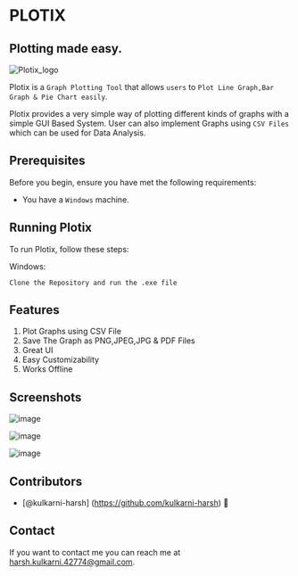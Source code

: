 # PLOTIX
## Plotting made easy.
![Plotix_logo](https://user-images.githubusercontent.com/70194206/112802798-3e4f3200-9090-11eb-90d0-05c5b498944f.jpg)



Plotix is a `Graph Plotting Tool` that allows `users` to `Plot Line Graph,Bar Graph & Pie Chart easily`.


Plotix provides a very simple way of plotting different kinds of graphs with a simple GUI Based System.
User can also implement Graphs using `CSV Files` which can be used for Data Analysis.
## Prerequisites

Before you begin, ensure you have met the following requirements:
* You have a `Windows` machine.

## Running Plotix

To run Plotix, follow these steps:

Windows:
```
Clone the Repository and run the .exe file
```

## Features
1. Plot Graphs using CSV File
2. Save The Graph as PNG,JPEG,JPG & PDF Files
3. Great UI
4. Easy Customizability
5. Works Offline

## Screenshots
![image](https://user-images.githubusercontent.com/70194206/112823455-f091f400-90a6-11eb-98a0-84d7ef193588.png)

![image](https://user-images.githubusercontent.com/70194206/112824079-b5dc8b80-90a7-11eb-91d1-d65e78e0af6f.png)

![image](https://user-images.githubusercontent.com/70194206/112824257-f1775580-90a7-11eb-8a16-7e975a19da5c.png)


## Contributors

* [@kulkarni-harsh] (https://github.com/kulkarni-harsh) 📖

## Contact

If you want to contact me you can reach me at <harsh.kulkarni.42774@gmail.com>.

